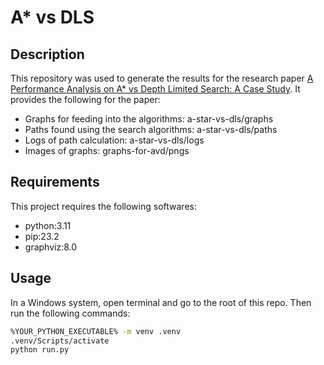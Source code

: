 # A* vs DLS

## Description

This repository was used to generate the results for the research paper [A Performance Analysis on A* vs Depth Limited Search: A Case Study](https://doi.org/10.1051/e3sconf/202339101140). It provides the following for the paper:

- Graphs for feeding into the algorithms: a-star-vs-dls/graphs
- Paths found using the search algorithms: a-star-vs-dls/paths
- Logs of path calculation: a-star-vs-dls/logs
- Images of graphs: graphs-for-avd/pngs

## Requirements

This project requires the following softwares:

- python:3.11
- pip:23.2
- graphviz:8.0

## Usage

In a Windows system, open terminal and go to the root of this repo. Then run the following commands:

```bash
%YOUR_PYTHON_EXECUTABLE% -m venv .venv
.venv/Scripts/activate
python run.py
```
